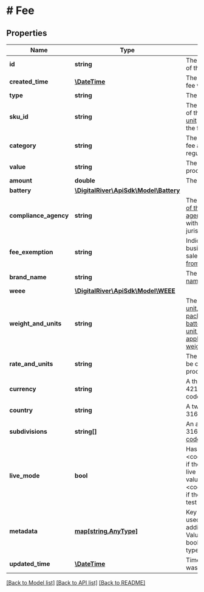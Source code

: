 # # Fee

## Properties

Name | Type | Description | Notes
------------ | ------------- | ------------- | -------------
**id** | **string** | The unique identifier of the fee. | [optional] 
**created_time** | [**\DateTime**](\DateTime.md) | The time when the fee was created. | [optional] 
**type** | **string** | The [type](https://docs.digitalriver.com/digital-river-api/regulatory-fees/managing-regulatory-fees#type) of fee. | [optional] 
**sku_id** | **string** | The unique identifer of the [stock keeping unit](https://docs.digitalriver.com/digital-river-api/checkouts-and-orders/skus/creating-and-updating-skus) associated with the fee. | [optional] 
**category** | **string** | The [category](https://docs.digitalriver.com/digital-river-api/regulatory-fees/managing-regulatory-fees#category) of the fee as defined by regulatory law. | [optional] 
**value** | **string** | The [value](https://docs.digitalriver.com/digital-river-api/regulatory-fees/managing-regulatory-fees#value) of the product. | [optional] 
**amount** | **double** | The fee amount. | [optional] 
**battery** | [**\DigitalRiver\ApiSdk\Model\Battery**](Battery.md) |  | [optional] 
**compliance_agency** | **string** | The [unique identifier of the recycling agency](https://docs.digitalriver.com/digital-river-api/regulatory-fees/managing-regulatory-fees#compliance-agency) associated with the product&#39;s jurisdiction. | [optional] 
**fee_exemption** | **string** | Indicates whether business to business sales are [exempt from paying the fee](https://docs.digitalriver.com/digital-river-api/regulatory-fees/managing-regulatory-fees#fee-exemption). | [optional] 
**brand_name** | **string** | The product&#39;s [brand name](https://docs.digitalriver.com/digital-river-api/regulatory-fees/managing-regulatory-fees#brand-name). | [optional] 
**weee** | [**\DigitalRiver\ApiSdk\Model\WEEE**](WEEE.md) |  | [optional] 
**weight_and_units** | **string** | The [weight of the unit, minus packaging or batteries, and the unit of measurement applied to the weight](https://docs.digitalriver.com/digital-river-api/regulatory-fees/managing-regulatory-fees#weight-and-units). | [optional] 
**rate_and_units** | **string** | The fee amount to be charged per product quantity. | [optional] 
**currency** | **string** | A three-letter ISO 4217 currency code. | [optional] 
**country** | **string** | A two-letter ISO 3166 [country code](https://docs.digitalriver.com/digital-river-api/regulatory-fees/managing-regulatory-fees#country-and-subdivisions). | [optional] 
**subdivisions** | **string[]** | An array of ISO 3166-2 [subdivision codes](https://docs.digitalriver.com/digital-river-api/regulatory-fees/managing-regulatory-fees#country-and-subdivisions). | [optional] 
**live_mode** | **bool** | Has the value &lt;code&gt;true&lt;/code&gt; if the object exists in live mode or the value &lt;code&gt;false&lt;/code&gt; if the object exists in test mode. | [optional] 
**metadata** | [**map[string,AnyType]**](AnyType.md) | Key-value pairs used to store additional data. Value can be string, boolean or integer types. | [optional] 
**updated_time** | [**\DateTime**](\DateTime.md) | Time when the fee was last updated. | [optional] 

[[Back to Model list]](../../README.md#documentation-for-models) [[Back to API list]](../../README.md#documentation-for-api-endpoints) [[Back to README]](../../README.md)


